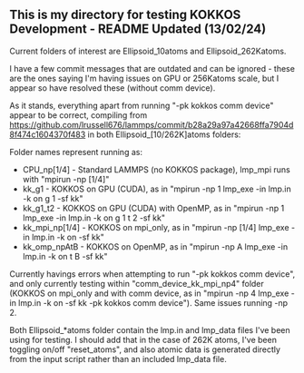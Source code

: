 ## This is my directory for testing KOKKOS Development - README Updated (13/02/24)

Current folders of interest are Ellipsoid_10atoms and Ellipsoid_262Katoms.

I have a few commit messages that are outdated and can be ignored - these are the ones saying I'm having issues on GPU or 256Katoms scale, but I appear so have resolved these (without comm device).

As it stands, everything apart from running "-pk kokkos comm device" appear to be correct, compiling from https://github.com/lrussell676/lammps/commit/b28a29a97a42668ffa7904d8f474c1604370f483 in both Ellipsoid_[10/262K]atoms folders:

Folder names represent running as:
- CPU_np[1/4] - Standard LAMMPS (no KOKKOS package), lmp_mpi runs with "mpirun -np [1/4]"
- kk_g1 - KOKKOS on GPU (CUDA), as in "mpirun -np 1 lmp_exe -in lmp.in -k on g 1 -sf kk"
- kk_g1_t2 - KOKKOS on GPU (CUDA) with OpenMP, as in "mpirun -np 1 lmp_exe -in lmp.in -k on g 1 t 2 -sf kk"
- kk_mpi_np[1/4] - KOKKOS on mpi_only, as in "mpirun -np [1/4] lmp_exe -in lmp.in -k on -sf kk"
- kk_omp_npAtB - KOKKOS on OpenMP, as in "mpirun -np A lmp_exe -in lmp.in -k on t B -sf kk"

Currently havings errors when attempting to run "-pk kokkos comm device", and only currently testing within "comm_device_kk_mpi_np4" folder (KOKKOS on mpi_only and with comm device, as in "mpirun -np 4 lmp_exe -in lmp.in -k on -sf kk -pk kokkos comm device"). Same issues running -np 2.

Both Ellipsoid_*atoms folder contain the lmp.in and lmp_data files I've been using for testing. I should add that in the case of 262K atoms, I've been toggling on/off "reset_atoms", and also atomic data is generated directly from the input script rather than an included lmp_data file.


